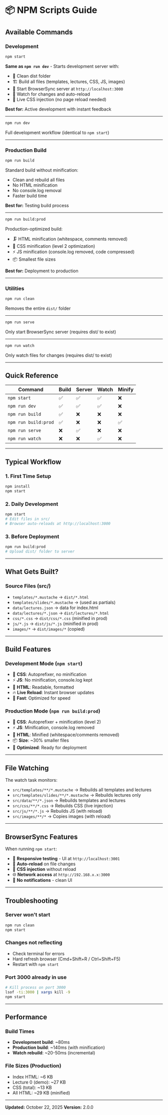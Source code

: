 # 📦 NPM Scripts Guide

## Available Commands

### Development

```bash
npm start
```
**Same as `npm run dev`** - Starts development server with:
- 🧹 Clean dist folder
- 🏗️ Build all files (templates, lectures, CSS, JS, images)
- 🚀 Start BrowserSync server at `http://localhost:3000`
- 👀 Watch for changes and auto-reload
- 🎨 Live CSS injection (no page reload needed)

**Best for:** Active development with instant feedback

---

```bash
npm run dev
```
Full development workflow (identical to `npm start`)

---

### Production Build

```bash
npm run build
```
Standard build without minification:
- Clean and rebuild all files
- No HTML minification
- No console.log removal
- Faster build time

**Best for:** Testing build process

---

```bash
npm run build:prod
```
Production-optimized build:
- 🗜️ HTML minification (whitespace, comments removed)
- 🎨 CSS minification (level 2 optimization)
- ⚡ JS minification (console.log removed, code compressed)
- 📦 Smallest file sizes

**Best for:** Deployment to production

---

### Utilities

```bash
npm run clean
```
Removes the entire `dist/` folder

---

```bash
npm run serve
```
Only start BrowserSync server (requires dist/ to exist)

---

```bash
npm run watch
```
Only watch files for changes (requires dist/ to exist)

---

## Quick Reference

| Command | Build | Server | Watch | Minify |
|---------|-------|--------|-------|--------|
| `npm start` | ✅ | ✅ | ✅ | ❌ |
| `npm run dev` | ✅ | ✅ | ✅ | ❌ |
| `npm run build` | ✅ | ❌ | ❌ | ❌ |
| `npm run build:prod` | ✅ | ❌ | ❌ | ✅ |
| `npm run serve` | ❌ | ✅ | ❌ | ❌ |
| `npm run watch` | ❌ | ❌ | ✅ | ❌ |

---

## Typical Workflow

### 1. First Time Setup
```bash
npm install
npm start
```

### 2. Daily Development
```bash
npm start
# Edit files in src/
# Browser auto-reloads at http://localhost:3000
```

### 3. Before Deployment
```bash
npm run build:prod
# Upload dist/ folder to server
```

---

## What Gets Built?

### Source Files (src/)
- `templates/*.mustache` → `dist/*.html`
- `templates/slides/*.mustache` → (used as partials)
- `data/lectures.json` → data for index.html
- `data/lectures/*.json` → `dist/lectures/*.html`
- `css/*.css` → `dist/css/*.css` (minified in prod)
- `js/*.js` → `dist/js/*.js` (minified in prod)
- `images/*` → `dist/images/*` (copied)

---

## Build Features

### Development Mode (`npm start`)
- 🎨 **CSS**: Autoprefixer, no minification
- ⚡ **JS**: No minification, console.log kept
- 📄 **HTML**: Readable, formatted
- 🔥 **Live Reload**: Instant browser updates
- 💨 **Fast**: Optimized for speed

### Production Mode (`npm run build:prod`)
- 🎨 **CSS**: Autoprefixer + minification (level 2)
- ⚡ **JS**: Minification, console.log removed
- 📄 **HTML**: Minified (whitespace/comments removed)
- 📦 **Size**: ~30% smaller files
- 🚀 **Optimized**: Ready for deployment

---

## File Watching

The watch task monitors:
- `src/templates/**/*.mustache` → Rebuilds all templates and lectures
- `src/templates/slides/**/*.mustache` → Rebuilds lectures only
- `src/data/**/*.json` → Rebuilds templates and lectures
- `src/css/**/*.css` → Rebuilds CSS (live injection)
- `src/js/**/*.js` → Rebuilds JS (with reload)
- `src/images/**/*` → Copies images (with reload)

---

## BrowserSync Features

When running `npm start`:
- 📱 **Responsive testing** - UI at `http://localhost:3001`
- 🔄 **Auto-reload** on file changes
- 💉 **CSS injection** without reload
- 🌐 **Network access** at `http://192.168.x.x:3000`
- 🔕 **No notifications** - clean UI

---

## Troubleshooting

### Server won't start
```bash
npm run clean
npm start
```

### Changes not reflecting
- Check terminal for errors
- Hard refresh browser (Cmd+Shift+R / Ctrl+Shift+F5)
- Restart with `npm start`

### Port 3000 already in use
```bash
# Kill process on port 3000
lsof -ti:3000 | xargs kill -9
npm start
```

---

## Performance

### Build Times
- **Development build**: ~80ms
- **Production build**: ~140ms (with minification)
- **Watch rebuild**: ~20-50ms (incremental)

### File Sizes (Production)
- Index HTML: ~6 KB
- Lecture 0 (demo): ~27 KB
- CSS (total): ~13 KB
- All HTML: ~29 KB (minified)

---

**Updated:** October 22, 2025
**Version:** 2.0.0
